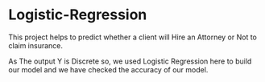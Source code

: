 # Logistic-Regression
This project helps to predict whether a client will Hire an Attorney or Not to claim insurance.

As The output Y is Discrete so, we used Logistic Regression here to build our model and we have checked the accuracy of our model.
